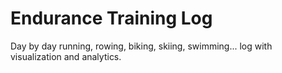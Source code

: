 Endurance Training Log
======================

Day by day running, rowing, biking, skiing, swimming... log with visualization and analytics.
